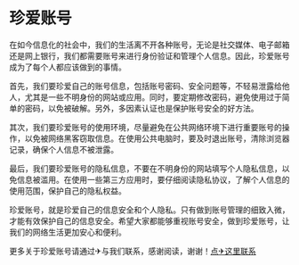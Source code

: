 # 珍爱账号

在如今信息化的社会中，我们的生活离不开各种账号，无论是社交媒体、电子邮箱还是网上银行，我们都需要账号来进行身份验证和管理个人信息。因此，珍爱账号成为了每个人都应该做到的事情。

首先，我们要珍爱自己的账号信息，包括账号密码、安全问题等，不轻易泄露给他人，尤其是一些不明身份的网站或应用。同时，要定期修改密码，避免使用过于简单的密码，以免被破解。另外，多因素认证也是保护账号安全的好方法。

其次，我们要珍爱账号的使用环境，尽量避免在公共网络环境下进行重要账号的操作，以免被网络黑客窃取信息。在使用公共电脑时，要及时退出账号，清除浏览器记录，确保个人信息不被泄露。

最后，我们要珍爱账号的隐私信息，不要在不明身份的网站填写个人隐私信息，以免信息被滥用。在使用一些第三方应用时，要仔细阅读隐私协议，了解个人信息的使用范围，保护自己的隐私权益。

珍爱账号，就是珍爱自己的信息安全和个人隐私。只有做到账号管理的细致入微，才能有效保护自己的信息安全。希望大家都能够重视账号安全，做到珍爱账号，让我们的网络生活更加安心和便利。

更多关于珍爱账号请通过✈与我们联系，感谢阅读，谢谢！[点✈这里联系](https://ww.k02.cc)